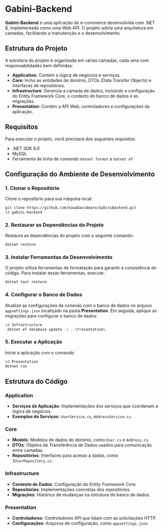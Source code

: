 # Gabini-Backend

**Gabini-Backend** é uma aplicação de e-commerce desenvolvida com .NET 8, implementada como uma Web API. O projeto adota uma arquitetura em camadas, facilitando a manutenção e o desenvolvimento.

## Estrutura do Projeto

A estrutura do projeto é organizada em várias camadas, cada uma com responsabilidades bem definidas:

- **Application**: Contém a lógica de negócios e serviços.
- **Core**: Inclui as entidades de domínio, DTOs (Data Transfer Objects) e interfaces de repositórios.
- **Infrastructure**: Gerencia a camada de dados, incluindo a configuração do Entity Framework Core, o contexto do banco de dados e as migrações.
- **Presentation**: Contém a API Web, controladores e configurações da aplicação.

## Requisitos

Para executar o projeto, você precisará dos seguintes requisitos:

- .NET SDK 8.0
- MySQL
- Ferramenta de linha de comando `dotnet format` e `dotnet ef`

## Configuração do Ambiente de Desenvolvimento

### 1. Clonar o Repositório

Clone o repositório para sua máquina local:

```bash
git clone https://github.com/kauaDaviAmaro/GabiniBackend.git
cd gabini-backend
```

### 2. Restaurar as Dependências do Projeto

Restaure as dependências do projeto com o seguinte comando:

```bash
dotnet restore
```

### 3. Instalar Ferramentas de Desenvolvimento

O projeto utiliza ferramentas de formatação para garantir a consistência do código. Para instalar essas ferramentas, execute:

```bash
dotnet tool restore
```

### 4. Configurar o Banco de Dados

Atualize as configurações de conexão com o banco de dados no arquivo `appsettings.json` localizado na pasta **Presentation**. Em seguida, aplique as migrações para configurar o banco de dados:

```bash
cd Infrastructure
 dotnet ef database update -s ..\Presentation\
 ```

### 5. Executar a Aplicação

Inicie a aplicação com o comando:

```bash
cd Presentation
dotnet run
```

## Estrutura do Código

### Application

- **Serviços de Aplicação**: Implementações dos serviços que coordenam a lógica de negócios.
- **Exemplos de Serviços**: `UserService.cs`, `AddressService.cs`.

### Core

- **Models**: Modelos de dados do domínio, como `User.cs` e `Address.cs`.
- **DTOs**: Objetos de Transferência de Dados usados para comunicação entre camadas.
- **Repositórios**: Interfaces para acesso a dados, como `IUserRepository.cs`.

### Infrastructure

- **Contexto de Dados**: Configuração do Entity Framework Core.
- **Repositórios**: Implementações concretas dos repositórios.
- **Migrações**: Histórico de mudanças na estrutura do banco de dados.

### Presentation

- **Controladores**: Controladores API que lidam com as solicitações HTTP.
- **Configurações**: Arquivos de configuração, como `appsettings.json`.
